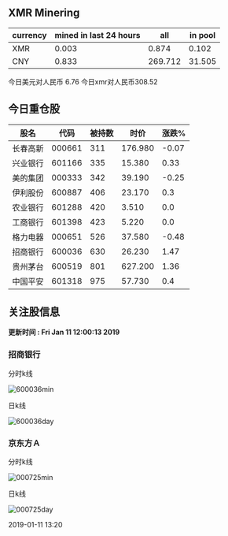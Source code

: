 ## XMR Minering

|currency|mined in last 24 hours|all|in pool|
|---|---|---|---|
|XMR|0.003|0.874|0.102|
|CNY|0.833|269.712|31.505|

今日美元对人民币 6.76	今日xmr对人民币308.52


## 今日重仓股 

|股名|代码|被持数|时价|涨跌%|
|---|---|---|---|---|
|长春高新|000661|311|176.980|-0.07|
|兴业银行|601166|335|15.380|0.33|
|美的集团|000333|342|39.190|-0.25|
|伊利股份|600887|406|23.170|0.3|
|农业银行|601288|420|3.510|0.0|
|工商银行|601398|423|5.220|0.0|
|格力电器|000651|526|37.580|-0.48|
|招商银行|600036|630|26.230|1.47|
|贵州茅台|600519|801|627.200|1.36|
|中国平安|601318|975|57.730|0.4|

## 关注股信息
**更新时间 : Fri Jan 11 12:00:13 2019**
### 招商银行 
分时k线

![600036min](http://image.sinajs.cn/newchart/min/n/sh600036.gif)

日k线

![600036day](http://image.sinajs.cn/newchart/daily/n/sh600036.gif)

### 京东方Ａ 
分时k线

![000725min](http://image.sinajs.cn/newchart/min/n/sz000725.gif)

日k线

![000725day](http://image.sinajs.cn/newchart/daily/n/sz000725.gif)

2019-01-11 13:20